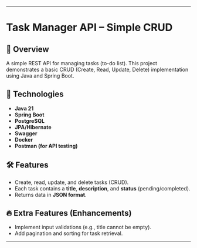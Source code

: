 
---

# Task Manager API – Simple CRUD  

## 📌 Overview  
A simple REST API for managing tasks (to-do list). This project demonstrates a basic CRUD (Create, Read, Update, Delete) implementation using Java and Spring Boot.

## 🚀 Technologies  
- **Java 21**  
- **Spring Boot**  
- **PostgreSQL**  
- **JPA/Hibernate**  
- **Swagger**
- **Docker**
- **Postman (for API testing)**  

## 🛠 Features  
- Create, read, update, and delete tasks (CRUD).  
- Each task contains a **title**, **description**, and **status** (pending/completed).  
- Returns data in **JSON format**.  

## 🔥 Extra Features (Enhancements)  
- Implement input validations (e.g., title cannot be empty).  
- Add pagination and sorting for task retrieval.  

---